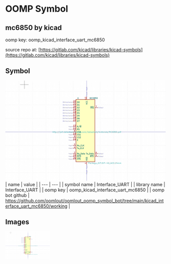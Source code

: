 # OOMP Symbol  
## mc6850  by kicad  
  
oomp key: oomp_kicad_interface_uart_mc6850  
  
source repo at: [https://gitlab.com/kicad/libraries/kicad-symbols](https://gitlab.com/kicad/libraries/kicad-symbols)  
## Symbol  
  
[![working.png](working_600.png)](working.png)  
| name | value | 
| --- | --- | 
| symbol name | Interface_UART | 
| library name | Interface_UART | 
| oomp key | oomp_kicad_interface_uart_mc6850 | 
| oomp bot github | https://github.com/oomlout/oomlout_oomp_symbol_bot/tree/main/kicad_interface_uart_mc6850/working | 
## Images  
  
[![working.png](working_140.png)](working.png)  
